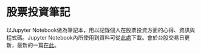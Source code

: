 # 股票投資筆記
以Jupyter Notebook做為筆記本，用以記錄個人在股票投資方面的心得、資訊與程式碼。Jupyter Notebook內所使用到資料可從[此處](https://tinyurl.com/yeytxctx)下載。會於台股交易日更新，最新的一篇[在此](https://tinyurl.com/mr2sb79f)。  